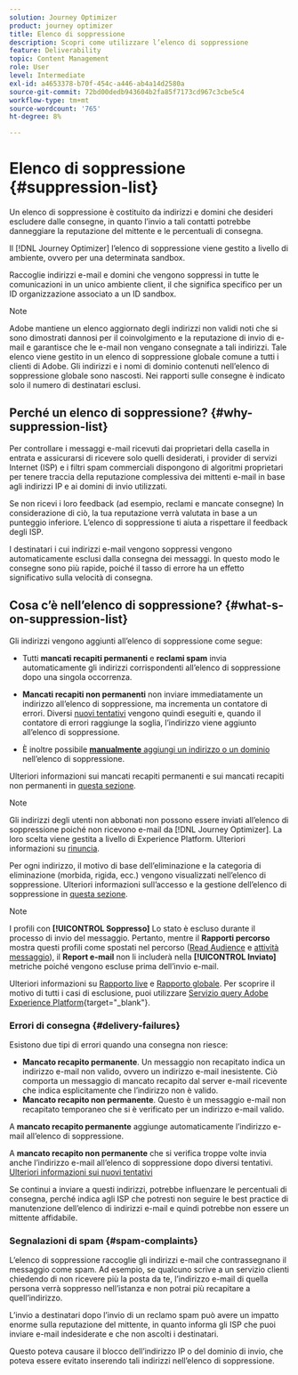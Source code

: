 ```yaml
---
solution: Journey Optimizer
product: journey optimizer
title: Elenco di soppressione
description: Scopri come utilizzare l’elenco di soppressione
feature: Deliverability
topic: Content Management
role: User
level: Intermediate
exl-id: a4653378-b70f-454c-a446-ab4a14d2580a
source-git-commit: 72bd00dedb943604b2fa85f7173cd967c3cbe5c4
workflow-type: tm+mt
source-wordcount: '765'
ht-degree: 8%

---
```


# Elenco di soppressione {#suppression-list}

Un elenco di soppressione è costituito da indirizzi e domini che desideri escludere dalle consegne, in quanto l’invio a tali contatti potrebbe danneggiare la reputazione del mittente e le percentuali di consegna.

Il [!DNL Journey Optimizer] l’elenco di soppressione viene gestito a livello di ambiente, ovvero per una determinata sandbox.

Raccoglie indirizzi e-mail e domini che vengono soppressi in tutte le comunicazioni in un unico ambiente client, il che significa specifico per un ID organizzazione associato a un ID sandbox.

>[!NOTE]
>
>Adobe mantiene un elenco aggiornato degli indirizzi non validi noti che si sono dimostrati dannosi per il coinvolgimento e la reputazione di invio di e-mail e garantisce che le e-mail non vengano consegnate a tali indirizzi. Tale elenco viene gestito in un elenco di soppressione globale comune a tutti i clienti di Adobe. Gli indirizzi e i nomi di dominio contenuti nell’elenco di soppressione globale sono nascosti. Nei rapporti sulle consegne è indicato solo il numero di destinatari esclusi.

## Perché un elenco di soppressione? {#why-suppression-list}

Per controllare i messaggi e-mail ricevuti dai proprietari della casella in entrata e assicurarsi di ricevere solo quelli desiderati, i provider di servizi Internet (ISP) e i filtri spam commerciali dispongono di algoritmi proprietari per tenere traccia della reputazione complessiva dei mittenti e-mail in base agli indirizzi IP e ai domini di invio utilizzati.

Se non ricevi i loro feedback (ad esempio, reclami e mancate consegne) In considerazione di ciò, la tua reputazione verrà valutata in base a un punteggio inferiore. L’elenco di soppressione ti aiuta a rispettare il feedback degli ISP.

I destinatari i cui indirizzi e-mail vengono soppressi vengono automaticamente esclusi dalla consegna dei messaggi. In questo modo le consegne sono più rapide, poiché il tasso di errore ha un effetto significativo sulla velocità di consegna.

## Cosa c’è nell’elenco di soppressione? {#what-s-on-suppression-list}

Gli indirizzi vengono aggiunti all’elenco di soppressione come segue:

* Tutti **mancati recapiti permanenti** e **reclami spam** invia automaticamente gli indirizzi corrispondenti all’elenco di soppressione dopo una singola occorrenza.

* **Mancati recapiti non permanenti** non inviare immediatamente un indirizzo all’elenco di soppressione, ma incrementa un contatore di errori. Diversi [nuovi tentativi](../configuration/retries.md) vengono quindi eseguiti e, quando il contatore di errori raggiunge la soglia, l’indirizzo viene aggiunto all’elenco di soppressione.

* È inoltre possibile [**manualmente** aggiungi un indirizzo o un dominio](../configuration/manage-suppression-list.md#add-addresses-and-domains) nell’elenco di soppressione.

Ulteriori informazioni sui mancati recapiti permanenti e sui mancati recapiti non permanenti in [questa sezione](#delivery-failures).

>[!NOTE]
>
>Gli indirizzi degli utenti non abbonati non possono essere inviati all’elenco di soppressione poiché non ricevono e-mail da [!DNL Journey Optimizer]. La loro scelta viene gestita a livello di Experience Platform. Ulteriori informazioni su [rinuncia](../privacy/opt-out.md).

Per ogni indirizzo, il motivo di base dell’eliminazione e la categoria di eliminazione (morbida, rigida, ecc.) vengono visualizzati nell’elenco di soppressione. Ulteriori informazioni sull’accesso e la gestione dell’elenco di soppressione in [questa sezione](../configuration/manage-suppression-list.md).

>[!NOTE]
>
>I profili con **[!UICONTROL Soppresso]** Lo stato è escluso durante il processo di invio del messaggio. Pertanto, mentre il **Rapporti percorso** mostra questi profili come spostati nel percorso ([Read Audience](../building-journeys/read-audience.md) e [attività messaggio](../building-journeys/journeys-message.md)), il **Report e-mail** non li includerà nella **[!UICONTROL Inviato]** metriche poiché vengono escluse prima dell’invio e-mail.
>
>Ulteriori informazioni su [Rapporto live](../reports/live-report.md) e [Rapporto globale](../reports/global-report.md). Per scoprire il motivo di tutti i casi di esclusione, puoi utilizzare [Servizio query Adobe Experience Platform](https://experienceleague.adobe.com/docs/experience-platform/query/api/getting-started.html){target="_blank"}.

### Errori di consegna {#delivery-failures}

Esistono due tipi di errori quando una consegna non riesce:

* **Mancato recapito permanente**. Un messaggio non recapitato indica un indirizzo e-mail non valido, ovvero un indirizzo e-mail inesistente. Ciò comporta un messaggio di mancato recapito dal server e-mail ricevente che indica esplicitamente che l’indirizzo non è valido.
* **Mancato recapito non permanente**. Questo è un messaggio e-mail non recapitato temporaneo che si è verificato per un indirizzo e-mail valido.

A **mancato recapito permanente** aggiunge automaticamente l’indirizzo e-mail all’elenco di soppressione.

A **mancato recapito non permanente** <!--or an **ignored** error--> che si verifica troppe volte invia anche l’indirizzo e-mail all’elenco di soppressione dopo diversi tentativi. [Ulteriori informazioni sui nuovi tentativi](../configuration/retries.md)

Se continui a inviare a questi indirizzi, potrebbe influenzare le percentuali di consegna, perché indica agli ISP che potresti non seguire le best practice di manutenzione dell’elenco di indirizzi e-mail e quindi potrebbe non essere un mittente affidabile.

### Segnalazioni di spam {#spam-complaints}

L’elenco di soppressione raccoglie gli indirizzi e-mail che contrassegnano il messaggio come spam. Ad esempio, se qualcuno scrive a un servizio clienti chiedendo di non ricevere più la posta da te, l’indirizzo e-mail di quella persona verrà soppresso nell’istanza e non potrai più recapitare a quell’indirizzo.

L’invio a destinatari dopo l’invio di un reclamo spam può avere un impatto enorme sulla reputazione del mittente, in quanto informa gli ISP che puoi inviare e-mail indesiderate e che non ascolti i destinatari.

Questo poteva causare il blocco dell’indirizzo IP o del dominio di invio, che poteva essere evitato inserendo tali indirizzi nell’elenco di soppressione.
